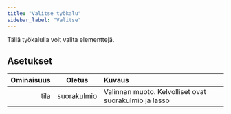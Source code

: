 ```yaml
---
title: "Valitse työkalu"
sidebar_label: "Valitse"
---
```



Tällä työkalulla voit valita elementtejä.

## Asetukset

| Ominaisuus |   Oletus    | Kuvaus                                                |
| ----------:|:-----------:|:----------------------------------------------------- |
|       tila | suorakulmio | Valinnan muoto. Kelvolliset ovat suorakulmio ja lasso |
